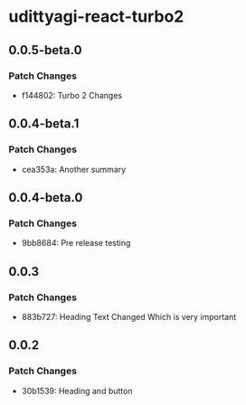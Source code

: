 # udittyagi-react-turbo2

## 0.0.5-beta.0

### Patch Changes

- f144802: Turbo 2 Changes

## 0.0.4-beta.1

### Patch Changes

- cea353a: Another summary

## 0.0.4-beta.0

### Patch Changes

- 9bb8684: Pre release testing

## 0.0.3

### Patch Changes

- 883b727: Heading Text Changed
  Which is very important

## 0.0.2

### Patch Changes

- 30b1539: Heading and button
